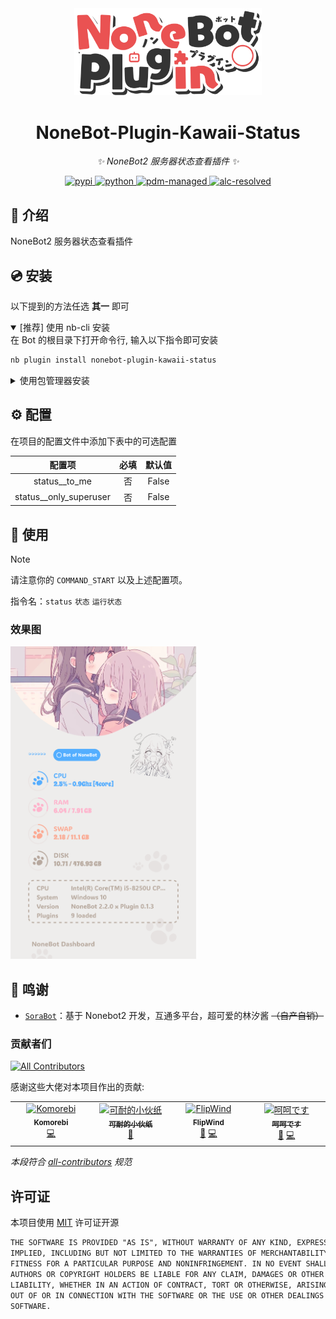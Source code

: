 <!-- markdownlint-disable MD033 MD036 MD041 MD045 -->
<div align="center">
  <a href="https://v2.nonebot.dev/store">
    <!-- <img src="https://raw.githubusercontent.com/A-kirami/nonebot-plugin-template/resources/nbp_logo.png" width="180" height="180" alt="logo"> -->
    <img src="./docs/NoneBotPlugin.svg" width="300" alt="logo">
  </a>
  <!-- <br>
  <p>
    <img src="https://raw.githubusercontent.com/A-kirami/nonebot-plugin-template/resources/NoneBotPlugin.svg" width="240" alt="logo">
  </p> -->
</div>

<div align="center">

# NoneBot-Plugin-Kawaii-Status

_✨ NoneBot2 服务器状态查看插件 ✨_

<a href="">
  <img src="https://img.shields.io/pypi/v/nonebot-plugin-kawaii-status.svg" alt="pypi"
</a>
<img src="https://img.shields.io/badge/python-3.9+-blue.svg" alt="python">
<a href="https://pdm.fming.dev">
  <img src="https://img.shields.io/badge/pdm-managed-blueviolet" alt="pdm-managed">
</a>
<a href="https://github.com/nonebot/plugin-alconna">
  <img src="https://img.shields.io/badge/Alconna-resolved-2564C2" alt="alc-resolved">
</a>

</div>

## 📖 介绍

NoneBot2 服务器状态查看插件

## 💿 安装

以下提到的方法任选 **其一** 即可

<details open>
<summary>[推荐] 使用 nb-cli 安装</summary>
在 Bot 的根目录下打开命令行, 输入以下指令即可安装

```bash
nb plugin install nonebot-plugin-kawaii-status
```

</details>
<details>
<summary>使用包管理器安装</summary>

```bash
pip install nonebot-plugin-kawaii-status
# or, use poetry
poetry add nonebot-plugin-kawaii-status
# or, use pdm
pdm add nonebot-plugin-kawaii-status
```

打开 NoneBot 项目根目录下的配置文件, 在 `[plugin]` 部分追加写入

```toml
plugins = ["nonebot_plugin_kawaii_status"]
```

</details>

## ⚙️ 配置

在项目的配置文件中添加下表中的可选配置

| 配置项 | 必填 | 默认值 |
| :---: | :---: | :---: |
| status__to_me | 否 | False |
| status__only_superuser | 否 | False |

## 🎉 使用

> [!note]
> 请注意你的 `COMMAND_START` 以及上述配置项。

指令名：`status` `状态` `运行状态`

### 效果图

<img src="./docs/renderings.jpg" height="500" alt="renderings"/>

## 💖 鸣谢

- [`SoraBot`](https://github.com/netsora/SoraBot)：基于 Nonebot2 开发，互通多平台，超可爱的林汐酱 ~~（自产自销）~~

### 贡献者们

<!-- prettier-ignore-start -->
<!-- ALL-CONTRIBUTORS-BADGE:START - Do not remove or modify this section -->
[![All Contributors](https://img.shields.io/github/contributors/KomoriDev/nonebot-plugin-kawaii-status?color=ee8449&style=flat-square)](#贡献者们)
<!-- ALL-CONTRIBUTORS-BADGE:END -->
<!-- prettier-ignore-end -->

感谢这些大佬对本项目作出的贡献:

<!-- ALL-CONTRIBUTORS-LIST:START - Do not remove or modify this section -->
<!-- prettier-ignore-start -->
<!-- markdownlint-disable -->
<table>
  <tbody>
    <tr>
      <td align="center" valign="top" width="14.28%"><a href="https://github.com/KomoriDev"><img src="https://avatars.githubusercontent.com/u/110453675?v=4?s=80" width="80px;" alt="Komorebi"/><br /><sub><b>Komorebi</b></sub></a><br /><a href="https://github.com/KomoriDev/nonebot-plugin-kawaii-status/commits?author=KomoriDev" title="Code">💻</a></td>
      <td align="center" valign="top" width="14.28%"><a href="http://kndxhz.cn"><img src="https://avatars.githubusercontent.com/u/113306265?v=4?s=80" width="80px;" alt="可耐的小伙纸"/><br /><sub><b>可耐的小伙纸</b></sub></a><br /><a href="https://github.com/KomoriDev/nonebot-plugin-kawaii-status/commits?author=kndxhz" title="Documentation">📖</a></td>
      <td align="center" valign="top" width="14.28%"><a href="https://github.com/FlipWind"><img src="https://avatars.githubusercontent.com/u/89458091?v=4?s=80" width="80px;" alt="FlipWind"/><br /><sub><b>FlipWind</b></sub></a><br /><a href="https://github.com/KomoriDev/nonebot-plugin-kawaii-status/issues?q=author%3AFlipWind" title="Bug reports">🐛</a> <a href="https://github.com/KomoriDev/nonebot-plugin-kawaii-status/commits?author=FlipWind" title="Code">💻</a></td>
      <td align="center" valign="top" width="14.28%"><a href="https://github.com/shoucandanghehe"><img src="https://avatars.githubusercontent.com/u/51957264?v=4?s=80" width="80px;" alt="呵呵です"/><br /><sub><b>呵呵です</b></sub></a><br /><a href="https://github.com/KomoriDev/nonebot-plugin-kawaii-status/issues?q=author%3Ashoucandanghehe" title="Bug reports">🐛</a> <a href="https://github.com/KomoriDev/nonebot-plugin-kawaii-status/commits?author=shoucandanghehe" title="Code">💻</a></td>
    </tr>
  </tbody>
</table>

<!-- markdownlint-restore -->
<!-- prettier-ignore-end -->

<!-- ALL-CONTRIBUTORS-LIST:END -->

_本段符合 [all-contributors](https://allcontributors.org/) 规范_

## 许可证

本项目使用 [MIT](./LICENSE) 许可证开源

```txt
THE SOFTWARE IS PROVIDED "AS IS", WITHOUT WARRANTY OF ANY KIND, EXPRESS OR
IMPLIED, INCLUDING BUT NOT LIMITED TO THE WARRANTIES OF MERCHANTABILITY,
FITNESS FOR A PARTICULAR PURPOSE AND NONINFRINGEMENT. IN NO EVENT SHALL THE
AUTHORS OR COPYRIGHT HOLDERS BE LIABLE FOR ANY CLAIM, DAMAGES OR OTHER
LIABILITY, WHETHER IN AN ACTION OF CONTRACT, TORT OR OTHERWISE, ARISING FROM,
OUT OF OR IN CONNECTION WITH THE SOFTWARE OR THE USE OR OTHER DEALINGS IN THE
SOFTWARE.
```
